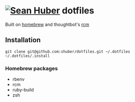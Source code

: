 # [![Sean Huber](https://cloud.githubusercontent.com/assets/2419/6550752/832d9a64-c5ea-11e4-9717-6f9aa6e023b5.png)](https://github.com/shuber) dotfiles

Built on [homebrew](http://brew.sh/) and thoughtbot's [rcm](https://github.com/thoughtbot/rcm)

## Installation

```
git clone git@github.com:shuber/dotfiles.git ~/.dotfiles
~/.dotfiles/.install
```

### Homebrew packages

* rbenv
* rcm
* ruby-build
* zsh
